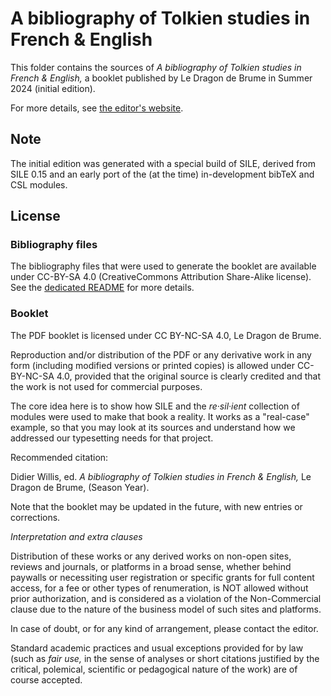 # A bibliography of Tolkien studies in French & English

This folder contains the sources of _A bibliography of Tolkien studies in French & English,_ a booklet published by Le Dragon de Brume in Summer 2024 (initial edition).

For more details, see [the editor's website](https://sites.google.com/site/dragonbrumeux/bibliography).

## Note

The initial edition was generated with a special build of SILE, derived from SILE 0.15 and an early port of the (at the time) in-development bibTeX and CSL modules.

## License

### Bibliography files

The bibliography files that were used to generate the booklet are available under CC-BY-SA 4.0 (CreativeCommons Attribution Share-Alike license). See the [dedicated README](../bibliographies/README.md) for more details.

### Booklet

The PDF booklet is licensed under CC BY-NC-SA 4.0, Le Dragon de Brume.

Reproduction and/or distribution of the PDF or any derivative work in any form (including modified versions or printed copies) is allowed under CC-BY-NC-SA 4.0, provided that the original source is clearly credited and that the work is not used for commercial purposes.

The core idea here is to show how SILE and the _re·sil·ient_ collection of modules were used to make that book a reality. It works as a "real-case" example, so that you may look at its sources and understand how we addressed our typesetting needs for that project.

Recommended citation:

Didier Willis, ed. _A bibliography of Tolkien studies in French & English,_ Le Dragon de Brume, (Season Year).

Note that the booklet may be updated in the future, with new entries or corrections.

_Interpretation and extra clauses_

Distribution of these works or any derived works on non-open sites, reviews and journals, or platforms in a broad sense, whether behind paywalls or necessiting user registration or specific grants for full content access, for a fee or other types of renumeration, is NOT allowed without prior authorization, and is considered as a violation of the Non-Commercial clause due to the nature of the business model of such sites and platforms.

In case of doubt, or for any kind of arrangement, please contact the editor.

Standard academic practices and usual exceptions provided for by law (such as _fair use,_ in the sense of analyses or short citations justified by the critical, polemical, scientific or pedagogical nature of the work) are of course accepted.
